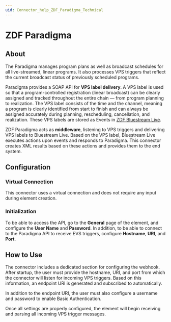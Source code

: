 ```yaml
---
uid: Connector_help_ZDF_Paradigma_Technical
---
```


# ZDF Paradigma

## About

The Paradigma manages program plans as well as broadcast schedules for all live-streamed, linear programs. It also processes VPS triggers that reflect the current broadcast status of previously scheduled programs.

Paradigma provides a SOAP API for **VPS label delivery**. A VPS label is used so that a program-controlled registration (linear broadcast) can be clearly assigned and tracked throughout the entire chain — from program planning to realization. The VPS label consists of the time and the channel, meaning a program is clearly identified from start to finish and can always be assigned accurately during planning, rescheduling, cancellation, and realization. These VPS labels are stored as Events in [ZDF Bluestream Live](xref:Connector_help_ZDF_Bluestream_Live).

ZDF Paradigma acts as **middleware**, listening to VPS triggers and delivering VPS labels to Bluestream Live. Based on the VPS label, Bluestream Live executes actions upon events and responds to Paradigma. This connector creates XML results based on these actions and provides them to the end system.

## Configuration

### Virtual Connection

This connector uses a virtual connection and does not require any input during element creation.

### Initialization

To be able to access the API, go to the **General** page of the element, and configure the **User Name** and **Password**. In addition, to be able to connect to the Paradigma API to receive EVS triggers, configure **Hostname**, **URI**, and **Port**.

## How to Use

The connector includes a dedicated section for configuring the webhook. After startup, the user must provide the hostname, URI, and port from which the connector will listen for incoming VPS triggers. Based on this information, an endpoint URI is generated and subscribed to automatically.

In addition to the endpoint URI, the user must also configure a username and password to enable Basic Authentication.

Once all settings are properly configured, the element will begin receiving and parsing all incoming VPS trigger messages.